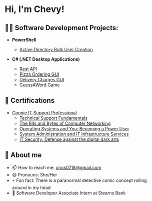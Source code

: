 <h1>Hi, I'm Chevy! <br/>

<h2>👨‍💻 Software Development Projects:</h2>

- <b>PowerShell</b>
   - [Active Directory Bulk User Creation](https://github.com/shaolin-diamonds/ActiveDirectoryLab)
  
- <b>C# (.NET Desktop Applications)</b>
  - [Rest API](https://github.com/shaolin-diamonds/Rest-API)
  - [Pizza Ordering GUI](https://github.com/shaolin-diamonds/GUIpizza)
  - [Delivery Charges GUI](https://github.com/shaolin-diamonds/DeliveryCharges)
  - [GuessAWord Game](https://github.com/shaolin-diamonds/GuessAWordOnline)


<h2>📃 Certifications</h2>

- <a href="https://www.coursera.org/account/accomplishments/specialization/certificate/ZXZ3SCLCQMJS">Googie IT Support Professional</a>
  - [Technical Support Fundamentals](https://www.coursera.org/account/accomplishments/certificate/759LECULUCJV)
  - [The Bits and Bytes of Computer Networking](https://www.coursera.org/account/accomplishments/certificate/9MMLRKYNLJKK)
  - [Operating Systems and You: Becoming a Power User](https://www.coursera.org/account/accomplishments/certificate/FYM8YM9NKK8Y)
  - [System Administration and IT Infrastructure Services](https://www.coursera.org/account/accomplishments/certificate/SCMD5NFUZSN9)
  - [IT Security: Defense against the digital dark arts](https://www.coursera.org/account/accomplishments/certificate/XQYV8AHRPWTS)

<h2> 💬 About me</h2>

- 📫 How to reach me: crios0718@gmail.com
- 😄 Pronouns: She/Her
- ⚡ Fun fact: There is a paranormal detective comic concept rolling around in my head
- 🔭 Software Developer Associate Intern at Stearns Bank 

<!--
**shaolin-diamonds/shaolin-diamonds** is a ✨ _special_ ✨ repository because its `README.md` (this file) appears on your GitHub profile.

Here are some ideas to get you started:

- 🔭 I’m currently working on ...
- 🌱 I’m currently learning ...
- 👯 I’m looking to collaborate on ...
- 🤔 I’m looking for help with ...
- 💬 Ask me about ...
- 📫 How to reach me: ...
- 😄 Pronouns: ...
- ⚡ Fun fact: ...
-->
